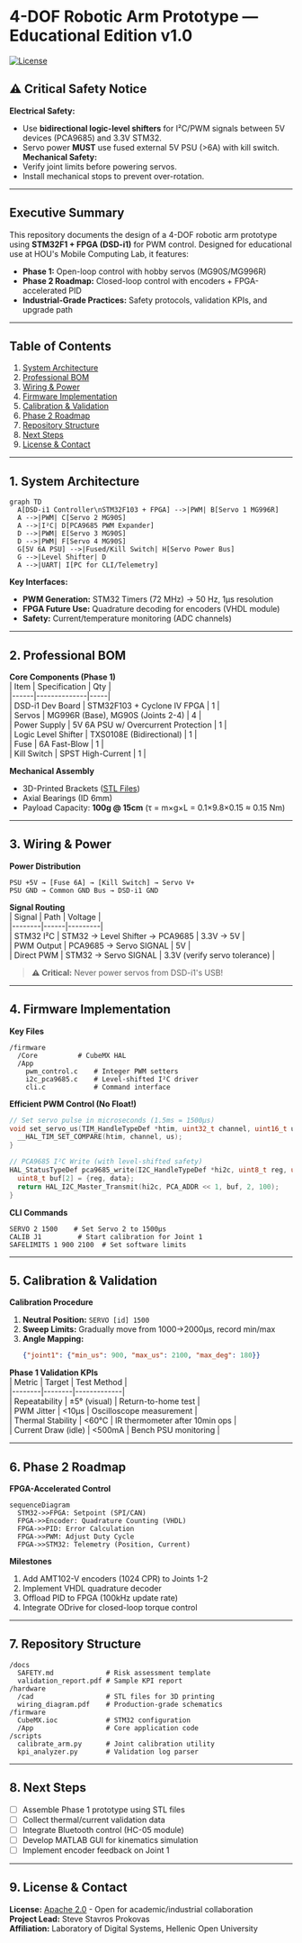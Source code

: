 # **4-DOF Robotic Arm Prototype — Educational Edition v1.0**  

[![License](https://img.shields.io/badge/License-Apache%202.0-blue.svg)](https://opensource.org/licenses/Apache-2.0)  

## ⚠️ **Critical Safety Notice**  
**Electrical Safety:**  
- Use **bidirectional logic-level shifters** for I²C/PWM signals between 5V devices (PCA9685) and 3.3V STM32.  
- Servo power **MUST** use fused external 5V PSU (>6A) with kill switch.  
**Mechanical Safety:**  
- Verify joint limits before powering servos.  
- Install mechanical stops to prevent over-rotation.  

---

## **Executive Summary**  
This repository documents the design of a 4-DOF robotic arm prototype using **STM32F1 + FPGA (DSD-i1)** for PWM control. Designed for educational use at HOU's Mobile Computing Lab, it features:  
- **Phase 1:** Open-loop control with hobby servos (MG90S/MG996R)  
- **Phase 2 Roadmap:** Closed-loop control with encoders + FPGA-accelerated PID  
- **Industrial-Grade Practices:** Safety protocols, validation KPIs, and upgrade path  

---

## **Table of Contents**  
1. [System Architecture](#1-system-architecture)  
2. [Professional BOM](#2-professional-bom)  
3. [Wiring & Power](#3-wiring--power)  
4. [Firmware Implementation](#4-firmware-implementation)  
5. [Calibration & Validation](#5-calibration--validation)  
6. [Phase 2 Roadmap](#6-phase-2-roadmap)  
7. [Repository Structure](#7-repository-structure)  
8. [Next Steps](#8-next-steps)  
9. [License & Contact](#9-license--contact)  

---

## **1. System Architecture**  
```mermaid  
graph TD  
  A[DSD-i1 Controller\nSTM32F103 + FPGA] -->|PWM| B[Servo 1 MG996R]  
  A -->|PWM| C[Servo 2 MG90S]  
  A -->|I²C| D[PCA9685 PWM Expander]  
  D -->|PWM| E[Servo 3 MG90S]  
  D -->|PWM| F[Servo 4 MG90S]  
  G[5V 6A PSU] -->|Fused/Kill Switch| H[Servo Power Bus]  
  G -->|Level Shifter| D  
  A -->|UART| I[PC for CLI/Telemetry]  
```  
**Key Interfaces:**  
- **PWM Generation:** STM32 Timers (72 MHz) → 50 Hz, 1μs resolution  
- **FPGA Future Use:** Quadrature decoding for encoders (VHDL module)  
- **Safety:** Current/temperature monitoring (ADC channels)  

---

## **2. Professional BOM**  
**Core Components (Phase 1)**  
| Item | Specification | Qty |  
|------|--------------|-----|  
| DSD-i1 Dev Board | STM32F103 + Cyclone IV FPGA | 1 |  
| Servos | MG996R (Base), MG90S (Joints 2-4) | 4 |  
| Power Supply | 5V 6A PSU w/ Overcurrent Protection | 1 |  
| Logic Level Shifter | TXS0108E (Bidirectional) | 1 |  
| Fuse | 6A Fast-Blow | 1 |  
| Kill Switch | SPST High-Current | 1 |  

**Mechanical Assembly**  
- 3D-Printed Brackets ([STL Files](/hardware/cad))  
- Axial Bearings (ID 6mm)  
- Payload Capacity: **100g @ 15cm** (τ = m×g×L = 0.1×9.8×0.15 ≈ 0.15 Nm)  

---

## **3. Wiring & Power**  
**Power Distribution**  
```  
PSU +5V → [Fuse 6A] → [Kill Switch] → Servo V+  
PSU GND → Common GND Bus → DSD-i1 GND  
```  

**Signal Routing**  
| Signal | Path | Voltage |  
|--------|------|---------|  
| STM32 I²C | STM32 → Level Shifter → PCA9685 | 3.3V → 5V |  
| PWM Output | PCA9685 → Servo SIGNAL | 5V |  
| Direct PWM | STM32 → Servo SIGNAL | 3.3V (verify servo tolerance) |  

> **⚠️ Critical:** Never power servos from DSD-i1's USB!  

---

## **4. Firmware Implementation**  
**Key Files**  
```  
/firmware  
  /Core          # CubeMX HAL  
  /App  
    pwm_control.c    # Integer PWM setters  
    i2c_pca9685.c    # Level-shifted I²C driver  
    cli.c            # Command interface  
```  

**Efficient PWM Control (No Float!)**  
```c  
// Set servo pulse in microseconds (1.5ms = 1500µs)  
void set_servo_us(TIM_HandleTypeDef *htim, uint32_t channel, uint16_t us) {  
  __HAL_TIM_SET_COMPARE(htim, channel, us);  
}  

// PCA9685 I²C Write (with level-shifted safety)  
HAL_StatusTypeDef pca9685_write(I2C_HandleTypeDef *hi2c, uint8_t reg, uint8_t data) {  
  uint8_t buf[2] = {reg, data};  
  return HAL_I2C_Master_Transmit(hi2c, PCA_ADDR << 1, buf, 2, 100);  
}  
```  

**CLI Commands**  
```  
SERVO 2 1500    # Set Servo 2 to 1500µs  
CALIB J1         # Start calibration for Joint 1  
SAFELIMITS 1 900 2100  # Set software limits  
```  

---

## **5. Calibration & Validation**  
**Calibration Procedure**  
1. **Neutral Position:** `SERVO [id] 1500`  
2. **Sweep Limits:** Gradually move from 1000→2000µs, record min/max  
3. **Angle Mapping:**  
   ```json  
   {"joint1": {"min_us": 900, "max_us": 2100, "max_deg": 180}}  
   ```  

**Phase 1 Validation KPIs**  
| Metric | Target | Test Method |  
|--------|--------|-------------|  
| Repeatability | ±5° (visual) | Return-to-home test |  
| PWM Jitter | <10µs | Oscilloscope measurement |  
| Thermal Stability | <60°C | IR thermometer after 10min ops |  
| Current Draw (idle) | <500mA | Bench PSU monitoring |  

---

## **6. Phase 2 Roadmap**  
**FPGA-Accelerated Control**  
```mermaid  
sequenceDiagram  
  STM32->>FPGA: Setpoint (SPI/CAN)  
  FPGA->>Encoder: Quadrature Counting (VHDL)  
  FPGA->>PID: Error Calculation  
  FPGA->>PWM: Adjust Duty Cycle  
  FPGA->>STM32: Telemetry (Position, Current)  
```  

**Milestones**  
1. Add AMT102-V encoders (1024 CPR) to Joints 1-2  
2. Implement VHDL quadrature decoder  
3. Offload PID to FPGA (100kHz update rate)  
4. Integrate ODrive for closed-loop torque control  

---

## **7. Repository Structure**  
```  
/docs  
  SAFETY.md             # Risk assessment template  
  validation_report.pdf # Sample KPI report  
/hardware  
  /cad                  # STL files for 3D printing  
  wiring_diagram.pdf    # Production-grade schematics  
/firmware  
  CubeMX.ioc            # STM32 configuration  
  /App                  # Core application code  
/scripts  
  calibrate_arm.py      # Joint calibration utility  
  kpi_analyzer.py       # Validation log parser  
```  

---

## **8. Next Steps**  
- [ ] Assemble Phase 1 prototype using STL files  
- [ ] Collect thermal/current validation data  
- [ ] Integrate Bluetooth control (HC-05 module)  
- [ ] Develop MATLAB GUI for kinematics simulation  
- [ ] Implement encoder feedback on Joint 1  

---

## **9. License & Contact**  
**License:** [Apache 2.0](/LICENSE) - Open for academic/industrial collaboration  
**Project Lead:** Steve Stavros Prokovas  
**Affiliation:** Laboratory of Digital Systems, Hellenic Open University  
